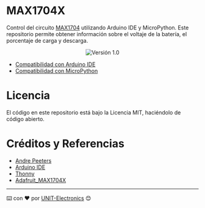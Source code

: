 # MAX1704X

Control del circuito [MAX1704](./Docs/max17048-max17049.pdf) utilizando Arduino IDE y MicroPython. Este repositorio permite obtener información sobre el voltaje de la batería, el porcentaje de carga y descarga.

<div align="center">

![Versión 1.0](https://img.shields.io/badge/version-1.0-green)
</div>

- [Compatibilidad con Arduino IDE](./Software/Duino/CONFIG-es.md)
- [Compatibilidad con MicroPython](./Software/MicroPython/CONFIG-sp.md)

# Licencia
El código en este repositorio está bajo la Licencia MIT, haciéndolo de código abierto.

# Créditos y Referencias

- [Andre Peeters](https://github.com/andrethemac/max17043.py/tree/master)
- [Arduino IDE](https://www.arduino.cc/en/software)
- [Thonny](https://thonny.org/)
- [Adafruit_MAX1704X](https://github.com/adafruit/Adafruit_MAX1704X/tree/main)




---
⌨️ con ❤️ por [UNIT-Electronics](https://github.com/UNIT-Electronics) 😊